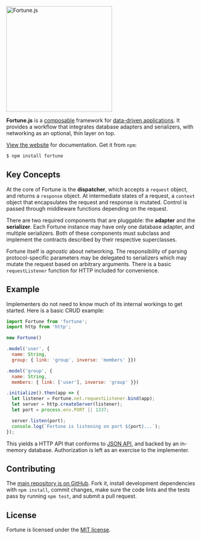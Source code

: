 <a href="http://fortunejs.com">
  <img alt="Fortune.js" src="https://fortunejs.github.io/fortune-website/assets/fortune_logo.svg" width="280">
</a>

**Fortune.js** is a [composable](https://en.wikipedia.org/wiki/Composability) framework for [data-driven applications](https://groups.drupal.org/node/143074). It provides a workflow that integrates database adapters and serializers, with networking as an optional, thin layer on top.

[View the website](http://fortunejs.com) for documentation. Get it from `npm`:

```sh
$ npm install fortune
```

## Key Concepts

At the core of Fortune is the **dispatcher**, which accepts a `request` object, and returns a `response` object. At intermediate states of a request, a `context` object that encapsulates the request and response is mutated. Control is passed through middleware functions depending on the request.

There are two required components that are pluggable: the **adapter** and the **serializer**. Each Fortune instance may have only one database adapter, and multiple serializers. Both of these components must subclass and implement the contracts described by their respective superclasses.

Fortune itself is *agnostic* about networking. The responsibility of parsing protocol-specific parameters may be delegated to serializers which may mutate the request based on arbitrary arguments. There is a basic `requestListener` function for HTTP included for convenience.

## Example

Implementers do not need to know much of its internal workings to get started. Here is a basic CRUD example:

```js
import Fortune from 'fortune';
import http from 'http';

new Fortune()

.model('user', {
  name: String,
  group: { link: 'group', inverse: 'members' }})

.model('group', {
  name: String,
  members: { link: ['user'], inverse: 'group' }})

.initialize().then(app => {
  let listener = Fortune.net.requestListener.bind(app);
  let server = http.createServer(listener);
  let port = process.env.PORT || 1337;

  server.listen(port);
  console.log(`Fortune is listening on port ${port}...`);
});

```

This yields a HTTP API that conforms to [JSON API](http://jsonapi.org), and backed by an in-memory database. Authorization is left as an exercise to the implementer.

## Contributing

The [main repository is on GitHub](https://github.com/fortunejs/fortune). Fork it, install development dependencies with `npm install`, commit changes, make sure the code lints and the tests pass by running `npm test`, and submit a pull request.

## License

Fortune is licensed under the [MIT license](https://raw.githubusercontent.com/fortunejs/fortune/rewrite/LICENSE).
